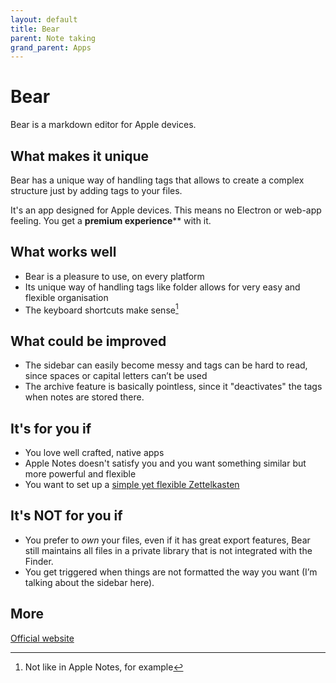 ```yaml
---
layout: default
title: Bear
parent: Note taking
grand_parent: Apps
---
```


# Bear

Bear is a markdown editor for Apple devices.

## What makes it unique

Bear has a unique way of handling tags that allows to create a complex structure just by adding tags to your files.

It's an app designed for Apple devices. This means no Electron or web-app feeling. You get a **premium experience**** with it. 

## What works well

-   Bear is a pleasure to use, on every platform
-   Its unique way of handling tags like folder allows for very easy and flexible organisation
-   The keyboard shortcuts make sense[^key]

[^key]: Not like in Apple Notes, for example

## What could be improved

-   The sidebar can easily become messy and tags can be hard to read, since spaces or capital letters can’t be used
- The archive feature is basically pointless, since it "deactivates" the tags when notes are stored there. 

## It's for you if

-   You love well crafted, native apps
-   Apple Notes doesn't satisfy you and you want something similar but more powerful and flexible
-   You want to set up a [simple yet flexible Zettelkasten](https://mindfulteacher.substack.com/p/why-bear-is-my-zettelkasten)

## It's NOT for you if

-   You prefer to _own_ your files, even if it has great export features, Bear still maintains all files in a private library that is not integrated with the Finder.
-   You get triggered when things are not formatted the way you want (I’m talking about the sidebar here). 

## More

[Official website](https://bear.app)
